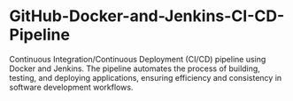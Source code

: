 # GitHub-Docker-and-Jenkins-CI-CD-Pipeline
Continuous Integration/Continuous Deployment (CI/CD) pipeline using Docker and Jenkins. The pipeline automates the process of building, testing, and deploying applications, ensuring efficiency and consistency in software development workflows.

